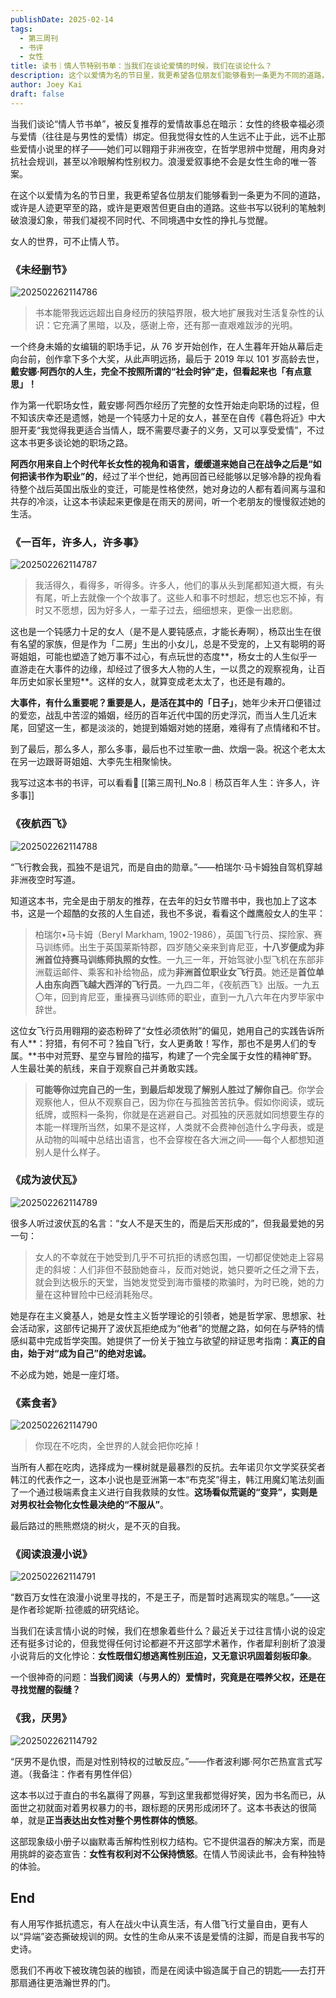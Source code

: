 ```yaml
---
publishDate: 2025-02-14
tags:
  - 第三周刊
  - 书评
  - 女性
title: 读书｜情人节特别书单：当我们在谈论爱情的时候，我们在谈论什么？
description: 这个以爱情为名的节日里，我更希望各位朋友们能够看到一条更为不同的道路，或许是人迹更罕至的路，或许是更艰苦但更自由的道路。
author: Joey Kai
draft: false
---
```


当我们谈论“情人节书单”，被反复推荐的爱情故事总在暗示：女性的终极幸福必须与爱情（往往是与男性的爱情）绑定。但我觉得女性的人生远不止于此，远不止那些爱情小说里的样子——她们可以翱翔于非洲夜空，在哲学思辨中觉醒，用肉身对抗社会规训，甚至以冷眼解构性别权力。浪漫爱叙事绝不会是女性生命的唯一答案。

在这个以爱情为名的节日里，我更希望各位朋友们能够看到一条更为不同的道路，或许是人迹更罕至的路，或许是更艰苦但更自由的道路。这些书写以锐利的笔触刺破浪漫幻象，带我们凝视不同时代、不同境遇中女性的挣扎与觉醒。

女人的世界，可不止情人节。

### 《未经删节》


![202502262114786](../assets/2025/202502262114786.png)

> 书本能带我远远超出自身经历的狭隘界限，极大地扩展我对生活复杂性的认识：它充满了黑暗，以及，感谢上帝，还有那一直艰难跋涉的光明。


一个终身未婚的女编辑的职场手记，从 76 岁开始创作，在人生暮年开始从幕后走向台前，创作拿下多个大奖，从此声明远扬，最后于 2019 年以 101 岁高龄去世，**戴安娜·阿西尔的人生，完全不按照所谓的“社会时钟”走，但看起来也「有点意思」！**

作为第一代职场女性，戴安娜·阿西尔经历了完整的女性开始走向职场的过程，但不知该庆幸还是遗憾，她是一个钝感力十足的女人，甚至在自传《暮色将近》中大胆开麦“我觉得我更适合当情人，既不需要尽妻子的义务，又可以享受爱情”，不过这本书更多谈论她的职场之路。

**阿西尔用来自上个时代年长女性的视角和语言，缓缓道来她自己在战争之后是“如何把读书作为职业”的**，经过了半个世纪，她再回首已经能够以足够冷静的视角看待整个战后英国出版业的变迁，可能是性格使然，她对身边的人都有着间离与温和共存的冷淡，让这本书读起来更像是在雨天的房间，听一个老朋友的慢慢叙述她的生活。

### 《一百年，许多人，许多事》


![202502262114787](../assets/2025/202502262114787.png)
> 我活得久，看得多，听得多。许多人，他们的事从头到尾都知道大概，有头有尾，听上去就像一个个故事了。这些人和事不时想起，想忘也忘不掉，有时又不愿想，因为好多人，一辈子过去，细细想来，更像一出悲剧。


这也是一个钝感力十足的女人（是不是人要钝感点，才能长寿啊），杨苡出生在很有名望的家族，但是作为「二房」生出的小女儿，总是不受宠的，上又有聪明的哥哥姐姐，可能也塑造了她万事不过心，有点玩世的态度**，杨女士的人生似乎一直游走在大事件的边缘，却经过了很多大人物的人生，一以贯之的观察视角，让百年历史如家长里短**。这样的女人，就算变成老太太了，也还是有趣的。

**大事件，有什么重要呢？重要是人，是活在其中的「日子」**，她年少未开口便错过的爱恋，战乱中苦涩的婚姻，经历的百年近代中国的历史浮沉，而当人生几近末尾，回望这一生，都是淡淡的，她提到婚姻对她的搓磨，难得有了点情绪和不甘。

到了最后，那么多人，那么多事，最后也不过笙歌一曲、炊烟一袅。祝这个老太太在另一边跟哥哥姐姐、大李先生相聚愉快。

我写过这本书的书评，可以看看👀 [[第三周刊_No.8｜杨苡百年人生：许多人，许多事]]

### 《夜航西飞》


![202502262114788](../assets/2025/202502262114788.png)

“飞行教会我，孤独不是诅咒，而是自由的勋章。”——柏瑞尔·马卡姆独自驾机穿越非洲夜空时写道。

知道这本书，完全是由于朋友的推荐，在去年的妇女节赠书中，我也加上了这本书，这是一个超酷的女孩的人生自述，我也不多说，看看这个雌鹰般女人的生平：
> 柏瑞尔•马卡姆（Beryl Markham, 1902-1986），英国飞行员、探险家、赛马训练师。出生于英国莱斯特郡，四岁随父亲来到肯尼亚，**十八岁便成为非洲首位持赛马训练师执照的女性**。一九三一年，开始驾驶小型飞机在东部非洲载运邮件、乘客和补给物品，成为**非洲首位职业女飞行员**。她还是**首位单人由东向西飞越大西洋的飞行员**。一九四二年，《夜航西飞》出版。一九五〇年，回到肯尼亚，重操赛马训练师的职业，直到一九八六年在内罗毕家中辞世。


这位女飞行员用翱翔的姿态粉碎了“女性必须依附”的偏见，她用自己的实践告诉所有人**：狩猎，有何不可？独自飞行，女人更勇敢！写作，那也不是男人们的专属。**书中对荒野、星空与冒险的描写，构建了一个完全属于女性的精神旷野。人生最壮美的航线，来自于观察自己并勇敢实践。
> **可能等你过完自己的一生，到最后却发现了解别人胜过了解你自己**。你学会观察他人，但从不观察自己，因为你在与孤独苦苦抗争。假如你阅读，或玩纸牌，或照料一条狗，你就是在逃避自己。对孤独的厌恶就如同想要生存的本能一样理所当然，如果不是这样，人类就不会费神创造什么字母表，或是从动物的叫喊中总结出语言，也不会穿梭在各大洲之间——每个人都想知道别人是什么样子。


### 《成为波伏瓦》


![202502262114789](../assets/2025/202502262114789.png)

很多人听过波伏瓦的名言：“女人不是天生的，而是后天形成的”，但我最爱她的另一句：
> 女人的不幸就在于她受到几乎不可抗拒的诱惑包围，一切都促使她走上容易走的斜坡：人们非但不鼓励她奋斗，反而对她说，她只要听之任之滑下去，就会到达极乐的天堂，当她发觉受到海市蜃楼的欺骗时，为时已晚，她的力量在这种冒险中已经消耗殆尽。


她是存在主义奠基人，她是女性主义哲学理论的引领者，她是哲学家、思想家、社会活动家，这部传记揭开了波伏瓦拒绝成为“他者”的觉醒之路，如何在与萨特的情感纠葛中完成哲学突围。她提供了一份关于独立与欲望的辩证思考指南：**真正的自由，始于对“成为自己”的绝对忠诚。**

不必成为她，她是一座灯塔。

### 《素食者》


![202502262114790](../assets/2025/202502262114790.png)
> 你现在不吃肉，全世界的人就会把你吃掉！


当所有人都在吃肉，选择成为一棵树就是最暴烈的反抗。去年诺贝尔文学奖获奖者韩江的代表作之一，这本小说也是亚洲第一本“布克奖”得主，韩江用魔幻笔法刻画了一个通过极端素食主义进行自我救赎的女性。**这场看似荒诞的“变异”，实则是对男权社会物化女性最决绝的“不服从”**。

最后路过的熊熊燃烧的树火，是不灭的自我。

### 《阅读浪漫小说》


![202502262114791](../assets/2025/202502262114791.png)

“数百万女性在浪漫小说里寻找的，不是王子，而是暂时逃离现实的喘息。”——这是作者珍妮斯·拉德威的研究结论。

当我们在读言情小说的时候，我们在想象着些什么？最近关于过往言情小说的设定还有挺多讨论的，但我觉得任何讨论都避不开这部学术著作，作者犀利剖析了浪漫小说背后的文化悖论：**女性既借幻想逃离性别压迫，又无意识巩固着刻板印象**。

一个很神奇的问题：**当我们阅读（与男人的）爱情时，究竟是在喂养父权，还是在寻找觉醒的裂缝？**

### 《我，厌男》


![202502262114792](../assets/2025/202502262114792.png)

“厌男不是仇恨，而是对性别特权的过敏反应。”——作者波利娜·阿尔芒热宣言式写道。（我备注：作者有男性伴侣）

这本书以过于直白的书名赢得了网暴，写到这里我都觉得好笑，因为书名而已，从面世之初就面对着男权暴力的书，跟标题的厌男形成闭环了。这本书表达的很简单，就是**正当表达出女性对整个男性群体的愤怒**。

这部现象级小册子以幽默毒舌解构性别权力结构。它不提供温吞的解决方案，而是用挑衅的姿态宣告：**女性有权利对不公保持愤怒**。在情人节阅读此书，会有种独特的体验。

## End

有人用写作抵抗遗忘，有人在战火中认真生活，有人借飞行丈量自由，更有人以“异端”姿态撕破规训的网。女性的生命从来不该是爱情的注脚，而是自我书写的史诗。

愿我们不再收下被玫瑰包装的枷锁，而是在阅读中锻造属于自己的钥匙——去打开那扇通往更浩瀚世界的门。

